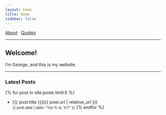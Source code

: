 ```yaml
---
layout: home
title: Home
sidebar: false
---
```


[About](/about/) · [Quotes](/quotes/)

---

## Welcome!

I’m George, and this is my website.

---

### Latest Posts

{% for post in site.posts limit:5 %}
- [{{ post.title }}]({{ post.url | relative_url }})  
  <small>{{ post.date | date: "%b %-d, %Y" }}</small>
{% endfor %}


